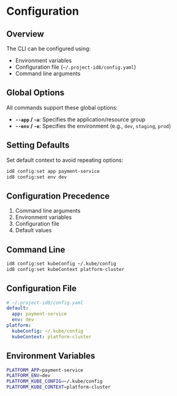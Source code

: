 # Configuration

## Overview

The CLI can be configured using:
- Environment variables
- Configuration file (`~/.project-id8/config.yaml`)
- Command line arguments

## Global Options

All commands support these global options:

- **`--app` / `-a`**: Specifies the application/resource group
- **`--env` / `-e`**: Specifies the environment (e.g., `dev`, `staging`, `prod`)

## Setting Defaults

Set default context to avoid repeating options:

```bash
id8 config:set app payment-service
id8 config:set env dev
``` 

## Configuration Precedence

1. Command line arguments
2. Environment variables
3. Configuration file
4. Default values

## Command Line

```bash
id8 config:set kubeConfig ~/.kube/config
id8 config:set kubeContext platform-cluster
```

## Configuration File

```yaml
# ~/.project-id8/config.yaml
default:
  app: payment-service
  env: dev
platform:
  kubeConfig: ~/.kube/config
  kubeContext: platform-cluster
```

## Environment Variables

```bash
PLATFORM_APP=payment-service
PLATFORM_ENV=dev
PLATFORM_KUBE_CONFIG=~/.kube/config
PLATFORM_KUBE_CONTEXT=platform-cluster
``` 
